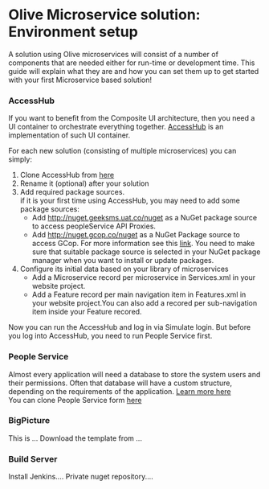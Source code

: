 # Olive Microservice solution: Environment setup

A solution using Olive microservices will consist of a number of components that are needed either for run-time or development time.
This guide will explain what they are and how you can set them up to get started with your first Microservice based solution!

### AccessHub
If you want to benefit from the Composite UI architecture, then you need a UI container to orchestrate everything together.
[AccessHub](https://github.com/Geeksltd/Olive/blob/master/docs/Microservices/Overview.md#distributed-ui-via-access-hub) is an implementation of such UI container.

For each new solution (consisting of multiple microservices) you can simply:
1. Clone AccessHub from [here](https://gitlab.com/Geeks.Microservices/AccessHub)
2. Rename it (optional) after your solution
3. Add required package sources. 
<br/>if it is your first time using AccessHub, you may need to add some package sources:
   -	Add http://nuget.geeksms.uat.co/nuget  as a NuGet package source to access peopleService API Proxies.
   -	Add http://nuget.gcop.co/nuget as a NuGet Package source to access GCop. For more information see this [link](https://github.com/Geeksltd/GCop/tree/master).
You need to make sure that suitable package source is selected in your NuGet package manager when you want to install or update packages.
4. Configure its initial data based on your library of microservices
   - Add a Microservice record per microservice in Services.xml in your website project.
   - Add a Feature record per main navigation item in Features.xml in your website project.You can also add a recored per sub-navigation item inside your Feature recored.
   
Now you can run the AccessHub and log in via Simulate login. But before you log into AccessHub, you need to run People Service first.

### People Service
Almost every application will need a database to store the system users and their permissions. Often that database will have a custom structure, depending on the requirements of the application. [Learn more here](https://geeksltd.github.io/Olive/#/Microservices/Security?id=authorisation-via-people-service)
<br/>You can clone People Service form [here](https://gitlab.com/Geeks.Microservices/People)
### BigPicture
This is ...
Download the template from ...

### Build Server
Install Jenkins....
Private nuget repository....
